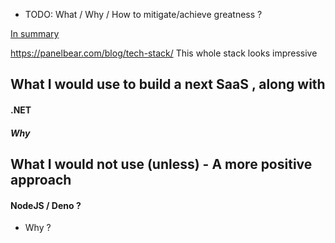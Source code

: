 - TODO: What / Why / How to mitigate/achieve greatness ?

[In summary](https://www.monkeyuser.com/2017/programming-languages-as-humans/)


https://panelbear.com/blog/tech-stack/
This whole stack looks impressive

## What I would use to build a next SaaS , along with

#### .NET

##### Why



## What I would not use (unless) - A more positive approach

#### NodeJS / Deno ?

- Why ?


